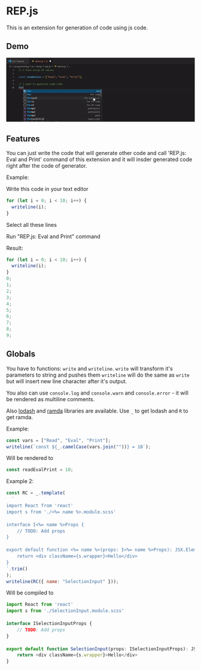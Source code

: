 # REP.js

This is an extension for generation of code using js code.

## Demo

<img src="images/demo.gif"/>

## Features

You can just write the code that will generate other code and call 'REP.js: Eval and Print' command of this extension and it will insder generated code right after the code of generator.

Example:

Write this code in your text editor

```javascript
for (let i = 0; i < 10; i++) {
  writeline(i);
}
```

Select all these lines

Run "REP.js: Eval and Print" command

Result:

```javascript
for (let i = 0; i < 10; i++) {
  writeline(i);
}
0;
1;
2;
3;
4;
5;
6;
7;
8;
9;
```

## Globals

You have to functions: `write` and `writeline`.
`write` will transform it's parameters to string and pushes them
`writeline` will do the same as `write` but will insert new line character after it's output.

You also can use `console.log` and `console.warn` and `console.error` - it will be rendered as multiline comments.

Also [lodash](https://lodash.com/docs/4.17.15) and [ramda](https://ramdajs.com/docs/) libraries are available. Use `_` to get lodash and `R` to get ramda.

Example:

```javascript
const vars = ["Read", "Eval", "Print"];
writeline(`const ${_.camelCase(vars.join(""))} = 10`);
```

Will be rendered to

```javascript
const readEvalPrint = 10;
```

Example 2:

```javascript
const RC = _.template(
  `
import React from 'react'
import s from './<%= name %>.module.scss'

interface I<%= name %>Props {
    // TODO: Add props
}

export default function <%= name %>(props: I<%= name %>Props): JSX.Element {
    return <div className={s.wrapper}>Hello</div>
}
`.trim()
);
writeline(RC({ name: "SelectionInput" }));
```

Will be compiled to

```javascript
import React from 'react'
import s from './SelectionInput.module.scss'

interface ISelectionInputProps {
    // TODO: Add props
}

export default function SelectionInput(props: ISelectionInputProps): JSX.Element {
    return <div className={s.wrapper}>Hello</div>
}
```
